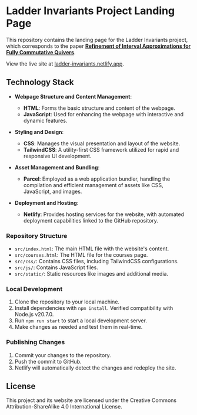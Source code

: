 # Ladder Invariants Project Landing Page

This repository contains the landing page for the Ladder Invariants project, which corresponds to the paper **[Refinement of Interval Approximations for Fully Commutative Quivers](https://arxiv.org/abs/2310.03649)**. 

View the live site at [ladder-invariants.netlify.app](https://ladder-invariants.netlify.app/).

## Technology Stack

- **Webpage Structure and Content Management**: 
  - **HTML**: Forms the basic structure and content of the webpage.
  - **JavaScript**: Used for enhancing the webpage with interactive and dynamic features.

- **Styling and Design**:
  - **CSS**: Manages the visual presentation and layout of the website.
  - **TailwindCSS**: A utility-first CSS framework utilized for rapid and responsive UI development.

- **Asset Management and Bundling**:
  - **Parcel**: Employed as a web application bundler, handling the compilation and efficient management of assets like CSS, JavaScript, and images.

- **Deployment and Hosting**:
  - **Netlify**: Provides hosting services for the website, with automated deployment capabilities linked to the GitHub repository.


### Repository Structure

- `src/index.html`: The main HTML file with the website's content.
- `src/courses.html`: The HTML file for the courses page.
- `src/css/`: Contains CSS files, including TailwindCSS configurations.
- `src/js/`: Contains JavaScript files.
- `src/static/`: Static resources like images and additional media.

### Local Development

1. Clone the repository to your local machine.
2. Install dependencies with `npm install`. Verified compatibility with Node.js v20.7.0.
3. Run `npm run start` to start a local development server.
4. Make changes as needed and test them in real-time.

### Publishing Changes

1. Commit your changes to the repository.
2. Push the commit to GitHub.
3. Netlify will automatically detect the changes and redeploy the site.

## License

This project and its website are licensed under the Creative Commons Attribution-ShareAlike 4.0 International License.
